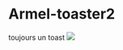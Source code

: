 # Armel-toaster2
toujours un toast
[![](https://jitpack.io/v/armeldzireytanoh/Armel-toaster2.svg)](https://jitpack.io/#armeldzireytanoh/Armel-toaster2)

